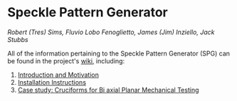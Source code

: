 # Speckle Pattern Generator
_Robert (Tres) Sims, Fluvio Lobo Fenoglietto, James (Jim) Inziello, Jack Stubbs_

All of the information pertaining to the Speckle Pattern Generator (SPG) can be found in the project's [wiki](https://github.com/pd3d/spg/wiki), including:
1.  [Introduction and Motivation](https://github.com/pd3d/spg/wiki/Introduction-and-Motivation)
2.  [Installation Instructions](https://github.com/pd3d/spg/wiki/Installation-Instructions)
3.  [Case study: Cruciforms for Bi axial Planar Mechanical Testing](https://github.com/pd3d/spg/wiki/Case-Study:-Cruciforms-for-Bi-axial-Planar-Mechanical-Testing)
